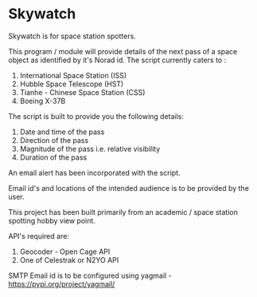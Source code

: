 # Skywatch
Skywatch is for space station spotters. 

This program / module will provide details of the next pass of a space object as identified by it's Norad id.
The script currently caters to :
1. International Space Station (ISS)
2. Hubble Space Telescope (HST)
3. Tianhe - Chinese Space Station (CSS)
4. Boeing X-37B

The script is built to provide you the following details:
1. Date and time of the pass
2. Direction of the pass
3. Magnitude of the pass i.e. relative visibility
4. Duration of the pass

An email alert has been incorporated with the script. 

Email id's and locations of the intended audience is to be provided by the user.

This project has been built primarily from an academic / space station spotting hobby view point.

API's required are:
1. Geocoder - Open Cage API
2. One of Celestrak or N2YO API

SMTP Email id is to be configured using yagmail - https://pypi.org/project/yagmail/
